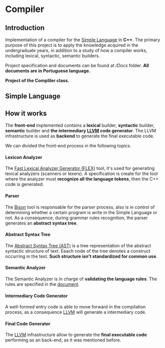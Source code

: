 # Compiler

## Introduction

Implementation of a compiler for the <a href="https://github.com/Dinista/Simple-Language-Compiler/blob/main/Docs/Simple_Language_Especification(Portuguese).pdf">Simple Language</a> in <b>C++</b>.
The primary purpose of this project is to apply the knowledge acquired in the undergraduate years, in addition to a study of how a compiler works, including lexical, syntactic, semantic builders.

Project specification and documents can be found at <i>/Docs</i> folder. 
<b>All documents are in Portuguese language.</b>

<b> Project of the Compliler class. </b>


## Simple Language



## How it works

The <b>front-end</b> implemented contains a <b>lexical</b> builder, <b>syntactic</b> builder, <b>semantic</b> builder and <b>the intermediary <a href= "https://llvm.org/docs/LangRef.html">LLVM</a> code generator</b>. The LLVM infrastructure is used as <b>backend</b> to generate the final executable code.

We can divided the front-end process in the following topics.

#### Lexicon Analyzer

The <a href= "https://www.geeksforgeeks.org/flex-fast-lexical-analyzer-generator"/>Fast Lexical Analyzer Generator (FLEX)</a> tool, it's used for generating lexical analyzers (scanners or lexers). A specification is create for the tool where the analyzer must <b>recognize all the language tokens</b>, then the C++ code is generated.

####  Parser

The <a href="https://www.gnu.org/software/bison/">Bison</a> tool is responsable for the parser process, also is in control of determining whether a
certain program is write in the Simple Language or not. As a consequence, during grammar rules recognition, the parser generates an <b>abstract syntax tree</b>.

####  Abstract Syntax Tree

The <a href="https://en.wikipedia.org/wiki/Abstract_syntax_tree"> Abstract Syntax Tree (AST)</a> is a tree representation of the abstract syntactic structure of text. Eeach node of the tree denotes a construct occurring in the text. <b>Such structure isn't standardized for common use</b>.

####  Semantic Analyzer

The Semantic Analyzer is in charge of <b>validating the language rules</b>. The rules are specified in the <a href="https://github.com/Dinista/Simple-Language-Compiler/blob/main/Docs/Simple_Language_Especification(Portuguese).pdf">document</a>.

#### Intermediary Code Generator

A well-formed entry code is able to move forward in the compilation process, as a consequence <a href= "https://llvm.org/docs/LangRef.html">LLVM</a> will generate a intermediary code.

#### Final Code Generator

The <a href= "https://llvm.org/docs/LangRef.html">LLVM</a> infrastructure allow to generate the <b>final executable code</b> performing as an back-end, 
as it was mentioned before.
